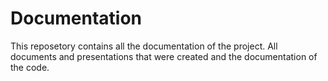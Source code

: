 # Documentation

This reposetory contains all the documentation of the project. All documents and presentations that were created and the documentation of the code. 
